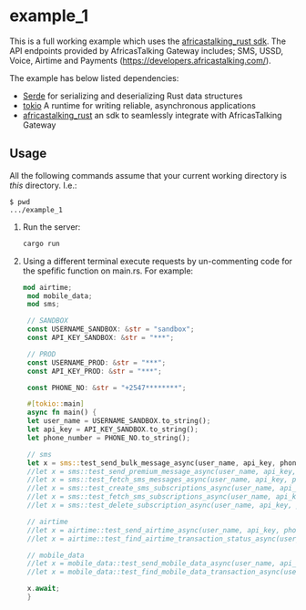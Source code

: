 # example_1

This is a full working example which uses the [africastalking_rust sdk](https://github.com/lastemp/africastalking_rust).
The API endpoints provided by AfricasTalking Gateway includes; SMS, USSD, Voice, Airtime and Payments (https://developers.africastalking.com/). 

The example has below listed dependencies:
- [Serde](https://github.com/serde-rs/serde) for serializing and deserializing Rust data structures
- [tokio](https://github.com/tokio-rs/tokio) A runtime for writing reliable, asynchronous applications
- [africastalking_rust](https://github.com/lastemp/africastalking_rust) an sdk to seamlessly integrate with AfricasTalking Gateway

## Usage

All the following commands assume that your current working directory is _this_ directory. I.e.:

```console
$ pwd
.../example_1
```

1. Run the server:

   ```sh
   cargo run
   ```

1. Using a different terminal execute requests by un-commenting code for the spefific function on main.rs. For example:

   ```rust
   mod airtime;
	mod mobile_data;
	mod sms;

	// SANDBOX
	const USERNAME_SANDBOX: &str = "sandbox";
	const API_KEY_SANDBOX: &str = "***";

	// PROD
	const USERNAME_PROD: &str = "***";
	const API_KEY_PROD: &str = "***";

	const PHONE_NO: &str = "+2547********";

	#[tokio::main]
	async fn main() {
	let user_name = USERNAME_SANDBOX.to_string();
	let api_key = API_KEY_SANDBOX.to_string();
	let phone_number = PHONE_NO.to_string();

	// sms
	let x = sms::test_send_bulk_message_async(user_name, api_key, phone_number);
	//let x = sms::test_send_premium_message_async(user_name, api_key, phone_number);
	//let x = sms::test_fetch_sms_messages_async(user_name, api_key, phone_number);
	//let x = sms::test_create_sms_subscriptions_async(user_name, api_key, phone_number);
	//let x = sms::test_fetch_sms_subscriptions_async(user_name, api_key, phone_number);
	//let x = sms::test_delete_subscription_async(user_name, api_key, phone_number);

	// airtime
	//let x = airtime::test_send_airtime_async(user_name, api_key, phone_number);
	//let x = airtime::test_find_airtime_transaction_status_async(user_name, api_key, phone_number);

	// mobile_data
	//let x = mobile_data::test_send_mobile_data_async(user_name, api_key, phone_number);
	//let x = mobile_data::test_find_mobile_data_transaction_async(user_name, api_key, phone_number);

	x.await;
	}
   ```
